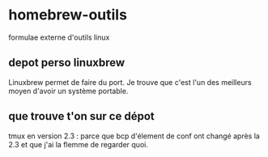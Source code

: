 # homebrew-outils
formulae externe d'outils linux

## depot perso linuxbrew

Linuxbrew permet de faire du port. Je trouve que c'est l'un des meilleurs moyen d'avoir un système portable.

## que trouve t'on sur ce dépot

tmux en version 2.3 : parce que bcp d'élement de conf ont changé après la 2.3 et que j'ai la flemme de regarder quoi.
